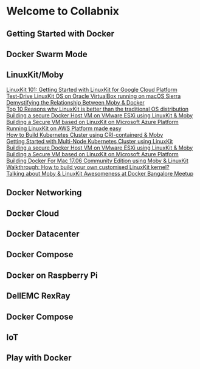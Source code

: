 
# Welcome to Collabnix

## Getting Started with Docker<br>

## Docker Swarm Mode<br>


## LinuxKit/Moby

[LinuxKit 101: Getting Started with LinuxKit for Google Cloud Platform](https://collabnix.com/linuxkit-101-getting-started-with-linuxkit-on-google-cloud-platform/) <br>
[Test-Drive LinuxKit OS on Oracle VirtualBox running on macOS Sierra](http://collabnix.com/test-drive-linuxkit-os-on-oracle-virtualbox-running-on-macos-sierra/)<br>
[Demystifying the Relationship Between Moby & Docker](http://collabnix.com/demystifying-the-relationship-between-moby-docker/)<br>
[Top 10 Reasons why LinuxKit is better than the traditional OS distribution](http://collabnix.com/top-10-reasons-why-linuxkit-is-better-than-the-traditional-os-distribution/) <br>
[Building a secure Docker Host VM on VMware ESXi using LinuxKit & Moby](https://collabnix.com/building-a-secure-vmware-infrastructure-using-moby-linuxkit/) <br>
[Building a Secure VM based on LinuxKit on Microsoft Azure Platform](https://collabnix.com/running-linuxkit-os-on-microsoft-azure-platform-for-the-first-time/) <br>
[Running LinuxKit on AWS Platform made easy](https://collabnix.com/running-linuxkitos-on-amazon-web-service-platformaws/)<br>
[How to Build Kubernetes Cluster using CRI-containerd & Moby](http://collabnix.com/building-multi-node-kubernetes-cluster-using-linuxkit-cri-containerd/) <br>
[Getting Started with Multi-Node Kubernetes Cluster using LinuxKit](http://collabnix.com/getting-started-with-multi-node-kubernetes-cluster-using-linuxkit/) <br>
[Building a secure Docker Host VM on VMware ESXi using LinuxKit & Moby](http://collabnix.com/building-a-secure-vmware-infrastructure-using-moby-linuxkit/) <br>
[Building a Secure VM based on LinuxKit on Microsoft Azure Platform](http://collabnix.com/running-linuxkit-os-on-microsoft-azure-platform-for-the-first-time/) <br>
[Building Docker For Mac 17.06 Community Edition using Moby & LinuxKit](http://collabnix.com/building-docker-for-mac-17-06-using-moby/) <br>
[Walkthrough: How to build your own customised LinuxKit kernel?](http://collabnix.com/building-your-own-customised-kernel-with-linuxkit/) <br>
[Talking about Moby & LinuxKit Awesomeness at Docker Bangalore Meetup](http://collabnix.com/speaking-at-bangalore-docker-meetup-moby-linuxkit/)


## Docker Networking<br>

## Docker Cloud<br>

## Docker Datacenter<br>

## Docker Compose<br>

## Docker on Raspberry Pi<br>

## DellEMC RexRay

## Docker Compose

## IoT

## Play with Docker









